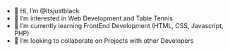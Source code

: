 - 👋 Hi, I’m @Itsjustblack
- 👀 I’m interested in Web Development and Table Tennis
- 🌱 I’m currently learning FrontEnd Development (HTML, CSS, Javascript, PHP)
- 💞️ I’m looking to collaborate on Projects with other Developers

<!---
Itsjustblack/Itsjustblack is a ✨ special ✨ repository because its `README.md` (this file) appears on your GitHub profile.
You can click the Preview link to take a look at your changes.
--->
